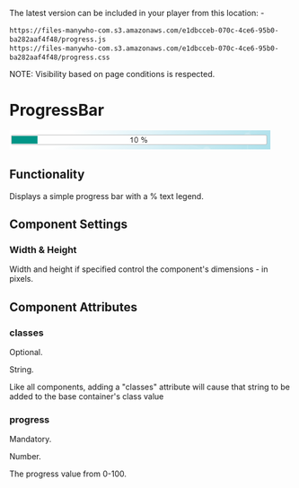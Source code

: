 
The latest version can be included in your player from this location: -

```
https://files-manywho-com.s3.amazonaws.com/e1dbcceb-070c-4ce6-95b0-ba282aaf4f48/progress.js
https://files-manywho-com.s3.amazonaws.com/e1dbcceb-070c-4ce6-95b0-ba282aaf4f48/progress.css
```


NOTE: Visibility based on page conditions is respected.



# ProgressBar

![alt text](https://github.com/MarkWattsBoomi/ProgressBar/blob/main/Progress.png)


## Functionality

Displays a simple progress bar with a % text legend.


## Component Settings

### Width & Height

Width and height if specified control the component's dimensions - in pixels.


## Component Attributes


### classes
Optional.

String.

Like all components, adding a "classes" attribute will cause that string to be added to the base container's class value


### progress

Mandatory.

Number.

The progress value from 0-100.



